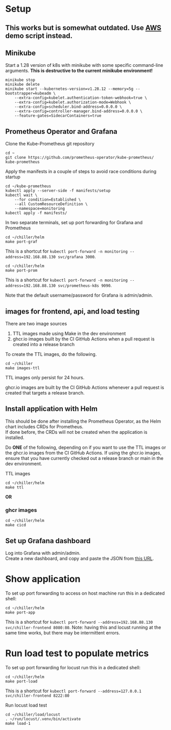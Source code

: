 # Setup

## This works but is somewhat outdated.  Use [AWS](aws.md) demo script instead.

## Minikube
Start a 1.28 version of k8s with minikube with some specific command-line arguments.
**This is destructive to the current minikube environment!**
```
minikube stop
minikube delete
minikube start --kubernetes-version=v1.28.12 --memory=5g --bootstrapper=kubeadm \
    --extra-config=kubelet.authentication-token-webhook=true \
    --extra-config=kubelet.authorization-mode=Webhook \
    --extra-config=scheduler.bind-address=0.0.0.0 \
    --extra-config=controller-manager.bind-address=0.0.0.0 \
    --feature-gates=SidecarContainers=true
```

## Prometheus Operator and Grafana
Clone the Kube-Prometheus git repository 
```
cd ~
git clone https://github.com/prometheus-operator/kube-prometheus/ kube-prometheus
```

Apply the manifests in a couple of steps to avoid race conditions during startup
```
cd ~/kube-prometheus
kubectl apply --server-side -f manifests/setup
kubectl wait \
    --for condition=Established \
    --all CustomResourceDefinition \
    --namespace=monitoring
kubectl apply -f manifests/
```

In two separate terminals, set up port forwarding for Grafana and Prometheus
```
cd ~/chiller/helm
make port-graf
```
This is a shortcut for `kubectl port-forward -n monitoring --address=192.168.88.130 svc/grafana 3000`.
```
cd ~/chiller/helm
make port-prom
```
This is a shortcut for `kubectl port-forward -n monitoring --address=192.168.88.130 svc/prometheus-k8s 9090`.

Note that the default username/password for Grafana is admin/admin.

## images for frontend, api, and load testing
There are two image sources
1. TTL images made using Make in the dev environment
2. ghcr.io images built by the CI GitHub Actions when a pull request is created into a release branch

To create the TTL images, do the following.
```
cd ~/chiller
make images-ttl
```
TTL images only persist for 24 hours.

ghcr.io images are built by the CI GitHub Actions whenever a pull request is created that targets a release branch.

## Install application with Helm
This should be done after installing the Prometheus Operator, as the Helm chart
includes CRDs for Prometheus.  
If done before, the CRDs will not be created when the application is installed.

Do **ONE** of the following, depending on if you want to use the TTL images or the ghcr.io images from the CI GitHub Actions.  If using the ghcr.io images, ensure that you have currently checked out a release branch or main in the dev environment.

TTL images
```
cd ~/chiller/helm
make ttl
```
**OR**

### ghcr images
```
cd ~/chiller/helm
make cicd
```
## Set up Grafana dashboard
Log into Grafana with admin/admin.  
Create a new dashboard, and copy and paste the JSON from [this URL](https://github.com/lago-morph/chiller/blob/release-0.1.1/monitoring/grafana/chiller_application).

# Show application
To set up port forwarding to access on host machine run this in a dedicated shell:
```
cd ~/chiller/helm
make port-app
```
This is a shortcut for `kubectl port-forward --address=192.168.88.130 svc/chiller-frontend 8080:80`.
Note: having this and locust running at the same time works, but there may be intermittent errors.

# Run load test to populate metrics
To set up port forwarding for locust run this in a dedicated shell:
```
cd ~/chiller/helm
make port-load
```
This is a shortcut for `kubectl port-forward --address=127.0.0.1 svc/chiller-frontend 8222:80`

Run locust load test
```
cd ~/chiller/load/locust
. ~/run/locust/.venv/bin/activate
make load-1
```
